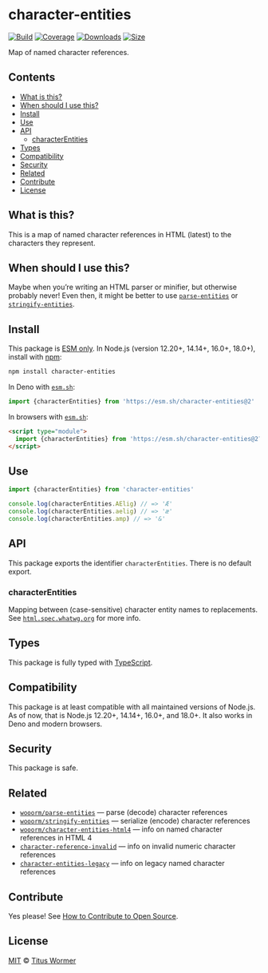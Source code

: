 # character-entities

[![Build](https://github.com/wooorm/character-entities/workflows/main/badge.svg)](https://github.com/wooorm/character-entities/actions) [![Coverage](https://img.shields.io/codecov/c/github/wooorm/character-entities.svg)](https://codecov.io/github/wooorm/character-entities) [![Downloads](https://img.shields.io/npm/dm/character-entities.svg)](https://www.npmjs.com/package/character-entities) [![Size](https://img.shields.io/bundlephobia/minzip/character-entities.svg)](https://bundlephobia.com/result?p=character-entities)

Map of named character references.

## Contents

* [What is this?](./#what-is-this)
* [When should I use this?](./#when-should-i-use-this)
* [Install](./#install)
* [Use](./#use)
* [API](./#api)
  * [characterEntities](./#characterentities)
* [Types](./#types)
* [Compatibility](./#compatibility)
* [Security](./#security)
* [Related](./#related)
* [Contribute](./#contribute)
* [License](./#license)

## What is this?

This is a map of named character references in HTML (latest) to the characters they represent.

## When should I use this?

Maybe when you’re writing an HTML parser or minifier, but otherwise probably never! Even then, it might be better to use [`parse-entities`](https://github.com/wooorm/parse-entities) or [`stringify-entities`](https://github.com/wooorm/stringify-entities).

## Install

This package is [ESM only](https://gist.github.com/sindresorhus/a39789f98801d908bbc7ff3ecc99d99c). In Node.js (version 12.20+, 14.14+, 16.0+, 18.0+), install with [npm](https://docs.npmjs.com/cli/install):

```sh
npm install character-entities
```

In Deno with [`esm.sh`](https://esm.sh):

```js
import {characterEntities} from 'https://esm.sh/character-entities@2'
```

In browsers with [`esm.sh`](https://esm.sh):

```html
<script type="module">
  import {characterEntities} from 'https://esm.sh/character-entities@2?bundle'
</script>
```

## Use

```js
import {characterEntities} from 'character-entities'

console.log(characterEntities.AElig) // => 'Æ'
console.log(characterEntities.aelig) // => 'æ'
console.log(characterEntities.amp) // => '&'
```

## API

This package exports the identifier `characterEntities`. There is no default export.

### characterEntities

Mapping between (case-sensitive) character entity names to replacements. See [`html.spec.whatwg.org`](https://html.spec.whatwg.org/multipage/syntax.html#named-character-references) for more info.

## Types

This package is fully typed with [TypeScript](https://www.typescriptlang.org).

## Compatibility

This package is at least compatible with all maintained versions of Node.js. As of now, that is Node.js 12.20+, 14.14+, 16.0+, and 18.0+. It also works in Deno and modern browsers.

## Security

This package is safe.

## Related

* [`wooorm/parse-entities`](https://github.com/wooorm/parse-entities) — parse (decode) character references
* [`wooorm/stringify-entities`](https://github.com/wooorm/stringify-entities) — serialize (encode) character references
* [`wooorm/character-entities-html4`](https://github.com/wooorm/character-entities-html4) — info on named character references in HTML 4
* [`character-reference-invalid`](https://github.com/wooorm/character-reference-invalid) — info on invalid numeric character references
* [`character-entities-legacy`](https://github.com/wooorm/character-entities-legacy) — info on legacy named character references

## Contribute

Yes please! See [How to Contribute to Open Source](https://opensource.guide/how-to-contribute/).

## License

[MIT](license/) © [Titus Wormer](https://wooorm.com)
